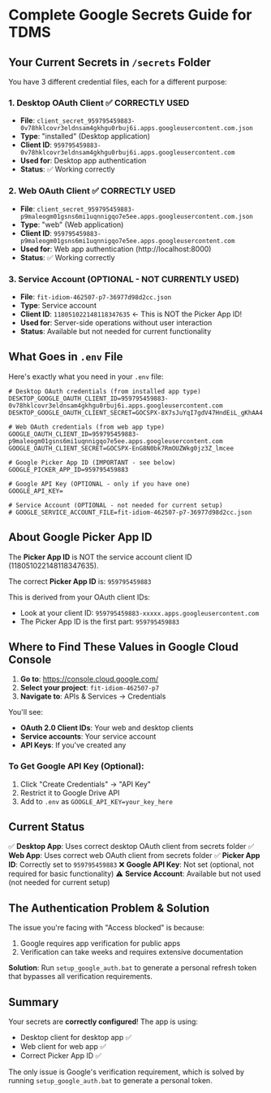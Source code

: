 # Complete Google Secrets Guide for TDMS

## Your Current Secrets in `/secrets` Folder

You have 3 different credential files, each for a different purpose:

### 1. **Desktop OAuth Client** ✅ CORRECTLY USED

- **File**: `client_secret_959795459883-0v78hklcovr3eldnsam4gkhgu0rbuj6i.apps.googleusercontent.com.json`
- **Type**: "installed" (Desktop application)
- **Client ID**: `959795459883-0v78hklcovr3eldnsam4gkhgu0rbuj6i.apps.googleusercontent.com`
- **Used for**: Desktop app authentication
- **Status**: ✅ Working correctly

### 2. **Web OAuth Client** ✅ CORRECTLY USED

- **File**: `client_secret_959795459883-p9maleogm01gsns6mi1uqnnigqo7e5ee.apps.googleusercontent.com.json`
- **Type**: "web" (Web application)
- **Client ID**: `959795459883-p9maleogm01gsns6mi1uqnnigqo7e5ee.apps.googleusercontent.com`
- **Used for**: Web app authentication (http://localhost:8000)
- **Status**: ✅ Working correctly

### 3. **Service Account** (OPTIONAL - NOT CURRENTLY USED)

- **File**: `fit-idiom-462507-p7-36977d98d2cc.json`
- **Type**: Service account
- **Client ID**: `118051022148118347635` ← This is NOT the Picker App ID!
- **Used for**: Server-side operations without user interaction
- **Status**: Available but not needed for current functionality

## What Goes in `.env` File

Here's exactly what you need in your `.env` file:

```env
# Desktop OAuth credentials (from installed app type)
DESKTOP_GOOGLE_OAUTH_CLIENT_ID=959795459883-0v78hklcovr3eldnsam4gkhgu0rbuj6i.apps.googleusercontent.com
DESKTOP_GOOGLE_OAUTH_CLIENT_SECRET=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

# Web OAuth credentials (from web app type)
GOOGLE_OAUTH_CLIENT_ID=959795459883-p9maleogm01gsns6mi1uqnnigqo7e5ee.apps.googleusercontent.com
GOOGLE_OAUTH_CLIENT_SECRET=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

# Google Picker App ID (IMPORTANT - see below)
GOOGLE_PICKER_APP_ID=959795459883

# Google API Key (OPTIONAL - only if you have one)
GOOGLE_API_KEY=

# Service Account (OPTIONAL - not needed for current setup)
# GOOGLE_SERVICE_ACCOUNT_FILE=fit-idiom-462507-p7-36977d98d2cc.json
```

## About Google Picker App ID

The **Picker App ID** is NOT the service account client ID (118051022148118347635).

The correct **Picker App ID** is: `959795459883`

This is derived from your OAuth client IDs:

- Look at your client ID: `959795459883-xxxxx.apps.googleusercontent.com`
- The Picker App ID is the first part: `959795459883`

## Where to Find These Values in Google Cloud Console

1. **Go to**: https://console.cloud.google.com/
2. **Select your project**: `fit-idiom-462507-p7`
3. **Navigate to**: APIs & Services → Credentials

You'll see:

- **OAuth 2.0 Client IDs**: Your web and desktop clients
- **Service accounts**: Your service account
- **API Keys**: If you've created any

### To Get Google API Key (Optional):

1. Click "Create Credentials" → "API Key"
2. Restrict it to Google Drive API
3. Add to `.env` as `GOOGLE_API_KEY=your_key_here`

## Current Status

✅ **Desktop App**: Uses correct desktop OAuth client from secrets folder
✅ **Web App**: Uses correct web OAuth client from secrets folder
✅ **Picker App ID**: Correctly set to `959795459883`
❌ **Google API Key**: Not set (optional, not required for basic functionality)
⚠️ **Service Account**: Available but not used (not needed for current setup)

## The Authentication Problem & Solution

The issue you're facing with "Access blocked" is because:

1. Google requires app verification for public apps
2. Verification can take weeks and requires extensive documentation

**Solution**: Run `setup_google_auth.bat` to generate a personal refresh token that bypasses all verification requirements.

## Summary

Your secrets are **correctly configured**! The app is using:

- Desktop client for desktop app ✅
- Web client for web app ✅
- Correct Picker App ID ✅

The only issue is Google's verification requirement, which is solved by running `setup_google_auth.bat` to generate a personal token.
